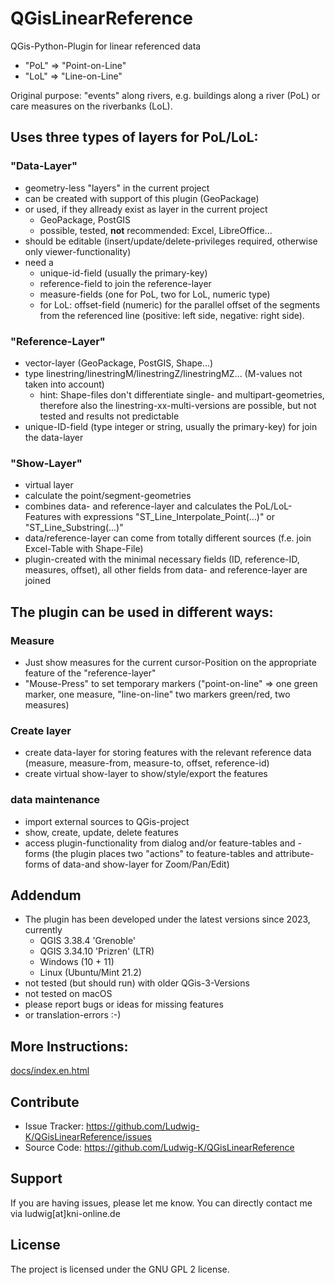 # QGisLinearReference #

QGis-Python-Plugin for linear referenced data
- "PoL" => "Point-on-Line" 
- "LoL" => "Line-on-Line"

Original purpose:
"events" along rivers, e.g. buildings along a river (PoL) or care measures on the riverbanks (LoL).

## Uses three types of layers for PoL/LoL: ##

### "Data-Layer" ###
- geometry-less "layers" in the current project
- can be created with support of this plugin (GeoPackage)
- or used, if they allready exist as layer in the current project
  - GeoPackage, PostGIS 
  - possible, tested, **not** recommended: Excel, LibreOffice...
- should be editable (insert/update/delete-privileges required, otherwise only viewer-functionality)
- need a 
  - unique-id-field (usually the primary-key)
  - reference-field to join the reference-layer
  - measure-fields (one for PoL, two for LoL, numeric type)
  - for LoL: offset-field (numeric) for the parallel offset of the segments from the referenced line (positive: left side, negative: right side).
  
### "Reference-Layer" ###
- vector-layer (GeoPackage, PostGIS, Shape...)
- type linestring/linestringM/linestringZ/linestringMZ... (M-values not taken into account)
  - hint: Shape-files don't differentiate single- and multipart-geometries, therefore also the linestring-xx-multi-versions are possible, but not tested and results not predictable 
- unique-ID-field (type integer or string, usually the primary-key) for join the data-layer

### "Show-Layer" ###
- virtual layer
- calculate the point/segment-geometries 
- combines data- and reference-layer and calculates the PoL/LoL-Features with expressions "ST_Line_Interpolate_Point(...)" or "ST_Line_Substring(...)" 
- data/reference-layer can come from totally different sources (f.e. join Excel-Table with Shape-File)
- plugin-created with the minimal necessary fields (ID, reference-ID, measures, offset), all other fields from data- and reference-layer are joined

## The plugin can be used in different ways: ##
### Measure ###
- Just show measures for the current cursor-Position on the appropriate feature of the "reference-layer" 
- "Mouse-Press" to set temporary markers ("point-on-line" => one green marker, one measure, "line-on-line" two markers green/red, two measures)
### Create layer ###
- create data-layer for storing features with the relevant reference data (measure, measure-from, measure-to, offset, reference-id)
- create virtual show-layer to show/style/export the features
### data maintenance ###
- import external sources to QGis-project
- show, create, update, delete features
- access plugin-functionality from dialog and/or feature-tables and -forms (the plugin places two "actions" to feature-tables and attribute-forms of data-and show-layer for Zoom/Pan/Edit)

## Addendum ##
- The plugin has been developed under the latest versions since 2023, currently
  - QGIS 3.38.4 'Grenoble'
  - QGIS 3.34.10 'Prizren' (LTR)
  - Windows (10 + 11)
  - Linux (Ubuntu/Mint 21.2)
- not tested (but should run) with older QGis-3-Versions
- not tested on macOS
- please report bugs or ideas for missing features 
- or translation-errors :-)



## More Instructions: ##
[docs/index.en.html](https://htmlpreview.github.io/?https://github.com/Ludwig-K/QGisLinearReference/blob/main/docs/index.en.html)


## Contribute ##
- Issue Tracker: https://github.com/Ludwig-K/QGisLinearReference/issues
- Source Code: https://github.com/Ludwig-K/QGisLinearReference

## Support ##
If you are having issues, please let me know.
You can directly contact me via ludwig[at]kni-online.de

## License ##
The project is licensed under the GNU GPL 2 license.